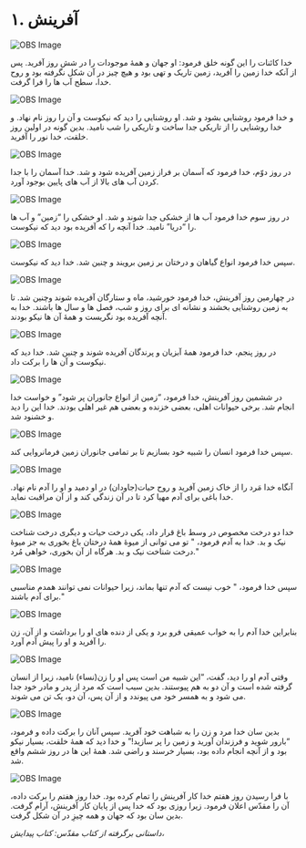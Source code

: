 # ۱. آفرینش

![OBS Image](https://cdn.door43.org/obs/jpg/360px/obs-en-01-01.jpg)

خدا کائنات را این گونه خلق فرمود: او جهان و همۀ موجودات را در شش روز آفرید. پس از آنکه خدا زمین را آفرید، زمین تاریک و تهی بود و هیچ چیز در آن شکل نگرفته بود و روح خدا، سطح آب ها را فرا گرفت.

![OBS Image](https://cdn.door43.org/obs/jpg/360px/obs-en-01-02.jpg)

و خدا فرمود روشنایی بشود و شد. او روشنایی را دید که نیکوست و آن را روز نام نهاد. و خدا روشنایی را از تاریکی جدا ساخت و تاریکی را شب نامید. بدین گونه در اولین روز خلقت، خدا نور را آفرید.

![OBS Image](https://cdn.door43.org/obs/jpg/360px/obs-en-01-03.jpg)

در روز دوّم، خدا فرمود که آسمان بر فراز زمین آفریده شود و شد. خدا آسمان را با جدا کردن آب های بالا از آب های پایین بوجود آورد.

![OBS Image](https://cdn.door43.org/obs/jpg/360px/obs-en-01-04.jpg)

در روز سوم خدا فرمود آب ها از خشکی جدا شوند و شد. او خشکی را “زمين” و آب ها را “دريا” ناميد. خدا آنچه را که آفریده بود دید که نیکوست.

![OBS Image](https://cdn.door43.org/obs/jpg/360px/obs-en-01-05.jpg)

سپس خدا فرمود انواع گیاهان و درختان بر زمین برویند و چنين شد. خدا ديد که نيکوست.

![OBS Image](https://cdn.door43.org/obs/jpg/360px/obs-en-01-06.jpg)

در چهارمین روز آفرينش، خدا فرمود خورشید، ماه و ستارگان آفریده شوند وچنین شد. تا به زمین روشنایی بخشند و نشانه ای برای روز و شب، فصل ها و سال ها باشند. خدا به آنچه آفریده بود نگریست و همۀ آن ها نیکو بودند.

![OBS Image](https://cdn.door43.org/obs/jpg/360px/obs-en-01-07.jpg)

در روز پنجم، خدا فرمود همۀ آبزيان و پرندگان آفریده شوند و چنین شد. خدا ديد که نيکوست و آن ها را برکت داد.

![OBS Image](https://cdn.door43.org/obs/jpg/360px/obs-en-01-08.jpg)

در ششمین روز آفرینش، خدا فرمود، “زمین از انواع جانوران پر شود” و خواست خدا انجام شد. برخی حیوانات اهلی، بعضی خزنده و بعضی هم غیر اهلی بودند. خدا این را دید و خشنود شد.

![OBS Image](https://cdn.door43.org/obs/jpg/360px/obs-en-01-09.jpg)

سپس خدا فرمود انسان را شبیه خود بسازیم تا بر تمامی جانوران زمین فرمانروایی کند.

![OBS Image](https://cdn.door43.org/obs/jpg/360px/obs-en-01-10.jpg)

آنگاه خدا مَرد را از خاک زمین آفرید و روح حیات(جاودان) در او دمید و او را آدم نام نهاد. خدا باغی برای آدم مهيا کرد تا در آن زندگی کند و از آن مراقبت نماید.

![OBS Image](https://cdn.door43.org/obs/jpg/360px/obs-en-01-11.jpg)

خدا دو درخت مخصوص در وسط باغ قرار داد، يکی درخت حیات و ديگری درخت شناخت نیک و بد. خدا به آدم فرمود، " تو می توانی از میوۀ همۀ درختان باغ بخوری به جز میوۀ درخت شناخت نیک و بد. هرگاه از آن بخوری، خواهی مُرد."

![OBS Image](https://cdn.door43.org/obs/jpg/360px/obs-en-01-12.jpg)

سپس خدا فرمود، " خوب نیست که آدم تنها بماند، زیرا حیوانات نمی توانند همدم مناسبی برای آدم باشند."

![OBS Image](https://cdn.door43.org/obs/jpg/360px/obs-en-01-13.jpg)

بنابراین خدا آدم را به خواب عمیقی فرو برد و یکی از دنده های او را برداشت و از آن، زن را آفرید و او​ را پیش آدم آورد.

![OBS Image](https://cdn.door43.org/obs/jpg/360px/obs-en-01-14.jpg)

وقتی آدم او را دید، گفت، “این شبیه من است پس او را زن(نساء) ناميد، زیرا از انسان گرفته شده است و آن دو به هم پيوستند. بدين سبب است که مرد از پدر و مادر خود جدا می شود و به همسر خود می پیوندد و از آن پس، آن دو، یک تن می شوند.

![OBS Image](https://cdn.door43.org/obs/jpg/360px/obs-en-01-15.jpg)

بدين سان خدا مرد و زن را به شباهت خود آفريد. سپس آنان را برکت داده و فرمود، “بارور شوید و فرزندان آوريد و زمین را پر سازید!” و خدا دید که همۀ خلقت، بسیار نیکو بود و از آنچه انجام داده بود، بسیار خرسند و راضی شد. همۀ این ها در روز ششم واقع شد.

![OBS Image](https://cdn.door43.org/obs/jpg/360px/obs-en-01-16.jpg)

با فرا رسیدن روز هفتم خدا کار آفرینش را تمام کرده بود. خدا روز هفتم را برکت داده، آن را مقدّس اعلان فرمود. زیرا روزی بود که خدا پس از پایان کار آفرینش، آرام گرفت. بدين سان بود که جهان و همه چیزِ در آن شکل گرفت.

_داستانی برگرفته از کتاب مقدّس: کتاب پیدایش،_